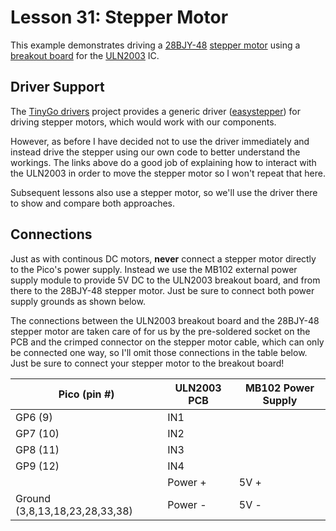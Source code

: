 # Lesson 31: Stepper Motor #

This example demonstrates driving a [28BJY-48](https://components101.com/motors/28byj-48-stepper-motor)
[stepper motor](https://en.wikipedia.org/wiki/Stepper_motor) using a
[breakout board](https://www.electronicoscaldas.com/datasheet/ULN2003A-PCB.pdf) for the
[ULN2003](https://www.ti.com/lit/ds/symlink/uln2003a.pdf) IC.

## Driver Support ##

The [TinyGo drivers](https://github.com/tinygo-org/drivers) project provides a generic driver
([easystepper](https://github.com/tinygo-org/drivers/blob/release/easystepper/easystepper.go)) for
driving stepper motors, which would work with our components.

However, as before I have decided not to use the driver immediately and instead drive the stepper
using our own code to better understand the workings. The links above do a good job of explaining
how to interact with the ULN2003 in order to move the stepper motor so I won't repeat that here.

Subsequent lessons also use a stepper motor, so we'll use the driver there to show and compare
both approaches.

## Connections ##

Just as with continous DC motors, **never** connect a stepper motor directly to the Pico's power
supply. Instead we use the MB102 external power supply module to provide 5V DC to the ULN2003
breakout board, and from there to the 28BJY-48 stepper motor. Just be sure to connect both power
supply grounds as shown below.

The connections between the ULN2003 breakout board and the 28BJY-48 stepper motor are taken
care of for us by the pre-soldered socket on the PCB and the crimped connector on the stepper
motor cable, which can only be connected one way, so I'll omit those connections in the table below.
Just be sure to connect your stepper motor to the breakout board!

| Pico (pin #) | ULN2003 PCB | MB102 Power Supply |
|-|-|-|
| GP6 (9)  | IN1 |
| GP7 (10) | IN2 |
| GP8 (11) | IN3 |
| GP9 (12) | IN4 |
| | Power + | 5V + |
| Ground (3,8,13,18,23,28,33,38) | Power - | 5V - |
